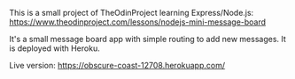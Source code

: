This is a small project of TheOdinProject learning Express/Node.js:
https://www.theodinproject.com/lessons/nodejs-mini-message-board

It's a small message board app with simple routing to add new messages. It is deployed with Heroku.

Live version:
https://obscure-coast-12708.herokuapp.com/